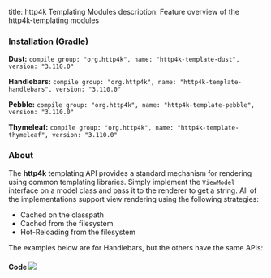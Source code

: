 title: http4k Templating Modules
description: Feature overview of the http4k-templating modules

### Installation (Gradle)
**Dust:** ```compile group: "org.http4k", name: "http4k-template-dust", version: "3.110.0"```

**Handlebars:** ```compile group: "org.http4k", name: "http4k-template-handlebars", version: "3.110.0"```

**Pebble:** ```compile group: "org.http4k", name: "http4k-template-pebble", version: "3.110.0"```

**Thymeleaf:** ```compile group: "org.http4k", name: "http4k-template-thymeleaf", version: "3.110.0"```

### About
The **http4k** templating API provides a standard mechanism for rendering using common templating libraries. Simply implement the `ViewModel` interface on a model class and pass it to the renderer to get a string. All of the implementations support view rendering using the following strategies:

* Cached on the classpath
* Cached from the filesystem
* Hot-Reloading from the filesystem

The examples below are for Handlebars, but the others have the same APIs:

#### Code  [<img class="octocat" src="/img/octocat-32.png"/>](https://github.com/http4k/http4k/blob/master/src/docs/guide/modules/templating/example.kt)

 <script src="https://gist-it.appspot.com/https://github.com/http4k/http4k/blob/master/src/docs/guide/modules/templating/example.kt"></script>
